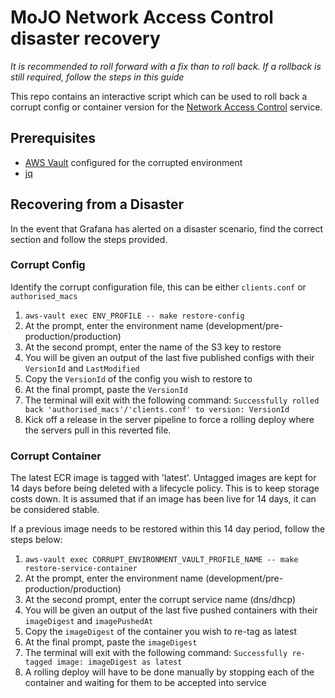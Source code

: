 # MoJO Network Access Control disaster recovery

*It is recommended to roll forward with a fix than to roll back. If a rollback is still required, follow the steps in this guide*

This repo contains an interactive script which can be used to roll back a corrupt config or container version for the [Network Access Control](https://github.com/ministryofjustice/network-access-control-server) service.

## Prerequisites

- [AWS Vault](https://github.com/99designs/aws-vault#installing) configured for the corrupted environment
- [jq](https://stedolan.github.io/jq/) 

## Recovering from a Disaster
In the event that Grafana has alerted on a disaster scenario, find the correct section and follow the steps provided.

### Corrupt Config 
Identify the corrupt configuration file, this can be either `clients.conf` or `authorised_macs`

1. `aws-vault exec ENV_PROFILE -- make restore-config`
2. At the prompt, enter the environment name (development/pre-production/production)
3. At the second prompt, enter the name of the S3 key to restore
4. You will be given an output of the last five published configs with their `VersionId` and `LastModified`
5. Copy the `VersionId` of the config you wish to restore to
6. At the final prompt, paste the `VersionId`
7. The terminal will exit with the following command: `Successfully rolled back 'authorised_macs'/'clients.conf' to version: VersionId`
8. Kick off a release in the server pipeline to force a rolling deploy where the servers pull in this reverted file.

### Corrupt Container

The latest ECR image is tagged with 'latest'. Untagged images are kept for 14 days before being deleted with a lifecycle policy.
This is to keep storage costs down. It is assumed that if an image has been live for 14 days, it can be considered stable.

If a previous image needs to be restored within this 14 day period, follow the steps below:

1. `aws-vault exec CORRUPT_ENVIRONMENT_VAULT_PROFILE_NAME -- make restore-service-container`
2. At the prompt, enter the environment name (development/pre-production/production)
3. At the second prompt, enter the corrupt service name (dns/dhcp)
4. You will be given an output of the last five pushed containers with their `imageDigest` and `imagePushedAt`
5. Copy the `imageDigest` of the container you wish to re-tag as latest
6. At the final prompt, paste the `imageDigest`
7. The terminal will exit with the following command: `Successfully re-tagged image: imageDigest as latest`
8. A rolling deploy will have to be done manually by stopping each of the container and waiting for them to be accepted into service
